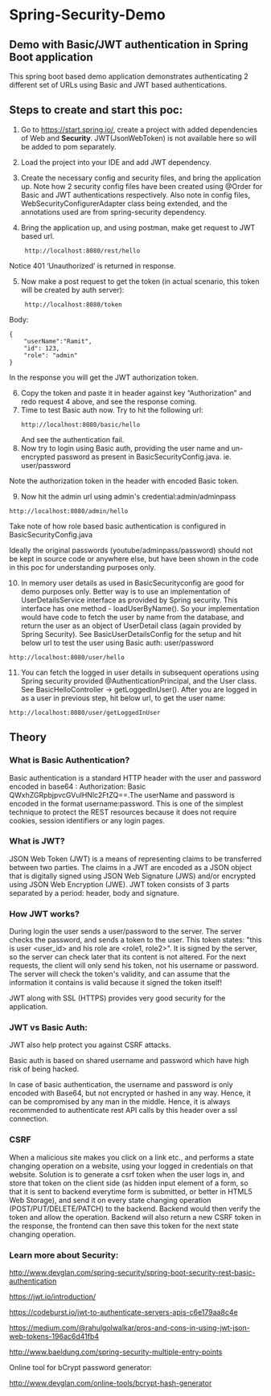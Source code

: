 # Spring-Security-Demo
## Demo with Basic/JWT authentication in Spring Boot application

This spring boot based demo application demonstrates authenticating 2 different set of URLs
using Basic and JWT based authentications.

## Steps to create and start this poc:

1. Go to https://start.spring.io/, create a project with added dependencies of Web and **Security**. JWT(JsonWebToken) is not available here so will be added to pom separately.
2. Load the project into your IDE and add JWT dependency.
3. Create the necessary config and security files, and bring the application up. Note how 2 security config files have been created using @Order for Basic and JWT authentications respectively. Also note in config files, WebSecurityConfigurerAdapter class being extended, and the annotations used are from spring-security dependency.
4. Bring the application up, and using postman, make get request to JWT based url.

		http://localhost:8080/rest/hello
	
Notice 401 ‘Unauthorized’ is returned in response.

5. Now make a post request to get the token (in actual scenario, this token will be created by auth server):
		
		http://localhost:8080/token
Body: 
```
{
	"userName":"Ramit",
	"id": 123,
	"role": "admin"
}
```
In the response you will get the JWT authorization token. 

6. Copy the token and paste it in header against key “Authorization” and redo request 4 above, and see the response coming.
7. Time to test Basic auth now. Try to hit the following url:
	```
	http://localhost:8080/basic/hello
	```
	And see the authentication fail.
8. Now try to login using Basic auth, providing the user name and un-encrypted password as present in 
BasicSecurityConfig.java. ie. user/password

Note the authorization token in the header with encoded Basic token. 

9. Now hit the admin url using admin's credential:admin/adminpass

```
http://localhost:8080/admin/hello
```
Take note of how role based basic authentication is configured in BasicSecurityConfig.java

Ideally the original passwords (youtube/adminpass/password) should not be kept in source code or anywhere else, but have been shown in the code in this poc for understanding purposes only. 

10. In memory user details as used in BasicSecurityconfig are good for demo purposes only. Better way is to use an implementation of UserDetailsService interface as provided by Spring security. This interface has one method - loadUserByName(). So your implementation would have code to fetch the user by name from the database, and return the user as an object of UserDetail class (again provided by Spring Security). See BasicUserDetailsConfig for the setup and hit below url to test the user using Basic auth: user/password
```
http://localhost:8080/user/hello
```

11. You can fetch the logged in user details in subsequent operations using Spring security provided @AuthenticationPrincipal, and the User class. See BasicHelloController -> getLoggedInUser(). After you are logged in as a user in previous step, hit below url, to get the user name:
```
http://localhost:8080/user/getLoggedInUser
```

## Theory

### What is Basic Authentication?

Basic authentication is a standard HTTP header with the user and password encoded in base64 : Authorization: Basic QWxhZGRpbjpvcGVuIHNlc2FtZQ==.The userName and password is encoded in the format username:password. This is one of the simplest technique to protect the REST resources because it does not require cookies, session identifiers or any login pages.

### What is JWT?
JSON Web Token (JWT) is a means of representing claims to be transferred between two parties. The claims in a JWT are encoded as a JSON object that is digitally signed using JSON Web Signature (JWS) and/or encrypted using JSON Web Encryption (JWE). JWT token consists of 3 parts separated by a period: header, body and signature.

### How JWT works?
During login the user sends a user/password to the server. The server checks the password, and sends a token to the user. This token states: "this is user <user_id> and his role are <role1, role2>". It is signed by the server, so the server can check later that its content is not altered. For the next requests, the client will only send his token, not his username or password. The server will check the token's validity, and can assume that the information it contains is valid because it signed the token itself!

JWT along with SSL (HTTPS) provides very good security for the application.

### JWT vs Basic Auth:
JWT also help protect you against CSRF attacks.

Basic auth is based on shared username and password which have high risk of being hacked.

In case of basic authentication, the username and password is only encoded with Base64, but not encrypted or hashed in any way. Hence, it can be compromised by any man in the middle. Hence, it is always recommended to authenticate rest API calls by this header over a ssl connection.

### CSRF
When a malicious site makes you click on a link etc., and performs a state changing operation on a website, using your logged in credentials on that website. Solution is to generate a csrf token when the user logs in, and store that token  on the client side (as hidden input element of a form, so that it is sent to backend everytime form is submitted, or better in HTML5 Web Storage), and send it on every state changing operation (POST/PUT/DELETE/PATCH) to the backend. Backend would then verify the token and allow the operation. Backend will also return a new CSRF token in the response, the frontend can then save this token for the next state changing operation.

### Learn more about Security:
http://www.devglan.com/spring-security/spring-boot-security-rest-basic-authentication

https://jwt.io/introduction/

https://codeburst.io/jwt-to-authenticate-servers-apis-c6e179aa8c4e

https://medium.com/@rahulgolwalkar/pros-and-cons-in-using-jwt-json-web-tokens-196ac6d41fb4

http://www.baeldung.com/spring-security-multiple-entry-points

Online tool for bCrypt password generator:

http://www.devglan.com/online-tools/bcrypt-hash-generator

